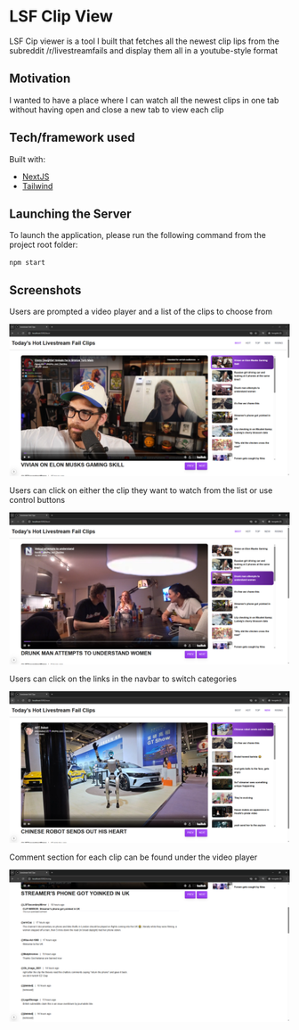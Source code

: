# LSF Clip View

LSF Cip viewer is a tool I built that fetches all the newest clip lips from the subreddit /r/livestreamfails and display them all in a youtube-style format

## Motivation

I wanted to have a place where I can watch all the newest clips in one tab without having open and close a new tab to view each clip

## Tech/framework used

Built with:

- [NextJS](https://github.com/vercel/next.js/)
- [Tailwind](https://github.com/tailwindlabs/tailwindcss)

## Launching the Server

To launch the application, please run the following command from the project root folder:

`npm start`

## Screenshots

Users are prompted a video player and a list of the clips to choose from

![](/public/img/LSF1.PNG)

Users can click on either the clip they want to watch from the list or use control buttons

![](/public/img/LSF2.PNG)

Users can click on the links in the navbar to switch categories

![](/public/img/LSF3.PNG)

Comment section for each clip can be found under the video player

![](/public/img/LSF4.PNG)
